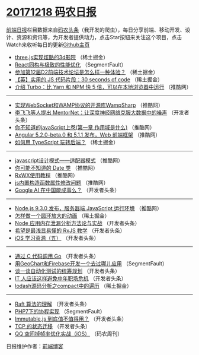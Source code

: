 # [20171218 码农日报](https://toutiao.qdkfweb.cn/date/2017/12/18)

[前端日报](https://qdkfweb.cn/c/news)栏目数据来自[码农头条](https://toutiao.qdkfweb.cn/)（我开发的爬虫），每日分享前端、移动开发、设计、资源和资讯等，为开发者提供动力，点击Star按钮来关注这个项目，点击Watch来收听每日的更新[Github主页](https://github.com/kujian/frontendDaily)
* [three.js实现炫酷的3d影院](https://toutiao.qdkfweb.cn/59931.html) （稀土掘金）
* [React同构与极致的性能优化](https://toutiao.qdkfweb.cn/59907.html) （SegmentFault）
* [参加第12届D2前端技术论坛是怎么样一种体验？](https://toutiao.qdkfweb.cn/59930.html) （稀土掘金）
* [【英】实用的 JS 代码片段：30 seconds of code](https://toutiao.qdkfweb.cn/59929.html) （稀土掘金）
* [介绍 Turbo：比 Yarn 和 NPM 快 5 倍，可以在本地浏览器中运行](https://toutiao.qdkfweb.cn/59917.html) （推酷网）

***
* [实现WebSocket和WAMP协议的开源库WampSharp](https://toutiao.qdkfweb.cn/59912.html) （推酷网）
* [李飞飞等人提出 MentorNet：让深度神经网络克服大数据中的噪声](https://toutiao.qdkfweb.cn/59877.html) （开发者头条）
* [你不知道的javaScript上卷(第一章 作用域是什么)](https://toutiao.qdkfweb.cn/59915.html) （推酷网）
* [Angular 5.2.0-beta.0 和 5.1.1 发布，Web 前端框架](https://toutiao.qdkfweb.cn/59919.html) （推酷网）
* [如何用 TypeScript 玩转后端？](https://toutiao.qdkfweb.cn/59927.html) （稀土掘金）

***
* [javascript设计模式——适配器模式](https://toutiao.qdkfweb.cn/59913.html) （推酷网）
* [你可能不知道的 Date 类](https://toutiao.qdkfweb.cn/59916.html) （推酷网）
* [RxWX使用教程](https://toutiao.qdkfweb.cn/59911.html) （推酷网）
* [js内置构造函数属性修改问题](https://toutiao.qdkfweb.cn/59914.html) （推酷网）
* [Google AI 在中国能成事么？](https://toutiao.qdkfweb.cn/59870.html) （开发者头条）

***
* [Node.js 9.3.0 发布，服务器端 JavaScript 运行环境](https://toutiao.qdkfweb.cn/59918.html) （推酷网）
* [怎样做一个圆环放大的动画](https://toutiao.qdkfweb.cn/59928.html) （稀土掘金）
* [Node 应用内存泄漏分析方法论与实战](https://toutiao.qdkfweb.cn/59876.html) （开发者头条）
* [希望是最浅显易懂的 RxJS 教学](https://toutiao.qdkfweb.cn/59866.html) （开发者头条）
* [iOS 学习资源（五）](https://toutiao.qdkfweb.cn/59879.html) （开发者头条）

***
* [通过 C 代码调用 Go](https://toutiao.qdkfweb.cn/59880.html) （开发者头条）
* [用GeoChart和Firebase开发一个去过哪儿应用](https://toutiao.qdkfweb.cn/59906.html) （SegmentFault）
* [谈一谈自动化测试的统筹规划](https://toutiao.qdkfweb.cn/59872.html) （开发者头条）
* [IT 人应该这样避免中年职场危机](https://toutiao.qdkfweb.cn/59862.html) （开发者头条）
* [lodash源码分析之compact中的遍历](https://toutiao.qdkfweb.cn/59926.html) （稀土掘金）

***
* [Raft 算法的理解](https://toutiao.qdkfweb.cn/59874.html) （开发者头条）
* [PHP7下的协程实现](https://toutiao.qdkfweb.cn/59910.html) （SegmentFault）
* [Immutable.js 到底值不值得用？](https://toutiao.qdkfweb.cn/59875.html) （开发者头条）
* [TCP 的状态迁移](https://toutiao.qdkfweb.cn/59865.html) （开发者头条）
* [QQ 空间掉帧率优化实战（iOS）](https://toutiao.qdkfweb.cn/59974.html) （码农周刊）

日报维护作者：[前端博客](https://qdkfweb.cn/) 
